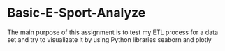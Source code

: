 # Basic-E-Sport-Analyze
The main purpose of this assignment is to test my ETL process for a data set and try to visualizate it by using Python libraries seaborn and plotly
